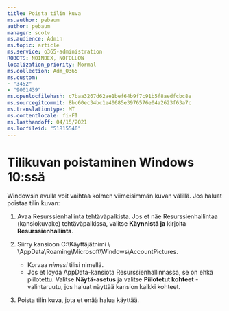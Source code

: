 ```yaml
---
title: Poista tilin kuva
ms.author: pebaum
author: pebaum
manager: scotv
ms.audience: Admin
ms.topic: article
ms.service: o365-administration
ROBOTS: NOINDEX, NOFOLLOW
localization_priority: Normal
ms.collection: Adm_O365
ms.custom:
- "3452"
- "9001439"
ms.openlocfilehash: c7baa3267d62ae1bef64b9f7c91b5f8aedfcbc8e
ms.sourcegitcommit: 8bc60ec34bc1e40685e3976576e04a2623f63a7c
ms.translationtype: MT
ms.contentlocale: fi-FI
ms.lasthandoff: 04/15/2021
ms.locfileid: "51815540"
---
```

# <a name="delete-an-account-picture-in-windows-10"></a>Tilikuvan poistaminen Windows 10:ssä

Windowsin avulla voit vaihtaa kolmen viimeisimmän kuvan välillä. Jos haluat poistaa tilin kuvan:

1. Avaa Resurssienhallinta tehtäväpalkista. Jos et näe Resurssienhallintaa (kansiokuvake) tehtäväpalkissa, valitse **Käynnistä ja** kirjoita **Resurssienhallinta**.

2. Siirry kansioon C:\Käyttäjätnimi \\ \AppData\Roaming\Microsoft\Windows\AccountPictures. 
    - Korvaa *nimesi* tilisi nimellä.
    - Jos et löydä AppData-kansiota Resurssienhallinnassa, se on ehkä piilotettu. Valitse **Näytä-asetus** ja valitse **Piilotetut kohteet** -valintaruutu, jos haluat näyttää kansion kaikki kohteet.

3. Poista tilin kuva, jota et enää halua käyttää.
 
 